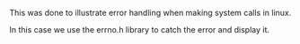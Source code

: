 This was done to illustrate error handling when making system calls in linux.

In this case we use the errno.h library to catch the error and display it.
